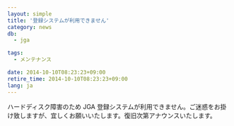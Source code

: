 ```yaml
---
layout: simple
title: '登録システムが利用できません'
category: news
db:
  - jga

tags:
  - メンテナンス

date: 2014-10-10T08:23:23+09:00
retire_time: 2014-10-10T08:23:23+09:00
lang: ja
---
```


ハードディスク障害のため JGA 登録システムが利用できません。ご迷惑をお掛け致しますが、宜しくお願いいたします。復旧次第アナウンスいたします。
